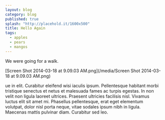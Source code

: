 ```yaml
---
layout: blog
category: blog
published: true
splash: "http://placehold.it/1600x500"
title: Hello Again
tags: 
  - apples
  - pears
  - mangos
---
```


We were going for a walk.

[Screen Shot 2014-03-18 at 9.09.03 AM.png](/media/Screen Shot 2014-03-18 at 9.09.03 AM.png)

ue in elit. Curabitur eleifend wisi iaculis ipsum. Pellentesque habitant morbi tristique senectus et netus et malesuada fames ac turpis egestas. In non velit non ligula laoreet ultrices. Praesent ultricies facilisis nisl. Vivamus luctus elit sit amet mi. Phasellus pellentesque, erat eget elementum volutpat, dolor nisl porta neque, vitae sodales ipsum nibh in ligula. Maecenas mattis pulvinar diam. Curabitur sed leo.